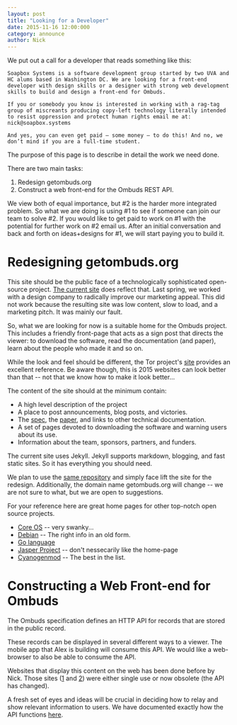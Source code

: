 ```yaml
---
layout: post
title: "Looking for a Developer"
date: 2015-11-16 12:00:000
category: announce
author: Nick
---
```


We put out a call for a developer that reads something like this:

    Soapbox Systems is a software development group started by two UVA and HC alums based in Washington DC. We are looking for a front-end developer with design skills or a designer with strong web development skills to build and design a front-end for Ombuds. 
     
    If you or somebody you know is interested in working with a rag-tag group of miscreants producing copy-left technology literally intended to resist oppression and protect human rights email me at: nick@soapbox.systems

    And yes, you can even get paid – some money – to do this! And no, we don’t mind if you are a full-time student.

The purpose of this page is to describe in detail the work we need done. 

There are two main tasks:

1. Redesign getombuds.org
2. Construct a web front-end for the Ombuds REST API.

We view both of equal importance, but #2 is the harder more integrated problem. 
So what we are doing is using #1 to see if someone can join our team to solve #2.
If you would like to get paid to work on #1 with the potential for further work on #2 email us.
After an initial conversation and back and forth on ideas+designs for #1, we will start paying you to build it.

Redesigning getombuds.org
=========================

This site should be the public face of a technologically sophisticated open-source project.
[The current site](https://getombuds.org) does reflect that. 
Last spring, we worked with a design company to radically improve our marketing appeal. 
This did not work because the resulting site was low content, slow to load, and a marketing pitch. 
It was mainly our fault.

So, what we are looking for now is a suitable home for the Ombuds project. 
This includes a friendly front-page that acts as a sign post that directs the viewer: to download the software, read the documentation (and paper), learn about the people who made it and so on. 

While the look and feel should be different, the Tor project's [site](https://www.torproject.org/) provides an excellent reference.
Be aware though, this is 2015 websites can look better than that -- not that we know how to make it look better...

The content of the site should at the minimum contain:

* A high level description of the project
* A place to post announcements, blog posts, and victories.
* The [spec](https://github.com/soapboxsys/ombuds-spec/blob/master/doc/index.md), the [paper](https://github.com/soapboxsys/ombuds-site/blob/master/res/ombuds-public-space.pdf), and links to other technical documentation.
* A set of pages devoted to downloading the software and warning users about its use.
* Information about the team, sponsors, partners, and funders.

The current site uses Jekyll. 
Jekyll supports markdown, blogging, and fast static sites. 
So it has everything you should need. 

We plan to use the [same repository](https://github.com/soapboxsys/ombuds-site) and simply face lift the site for the redesign.
Additionally, the domain name getombuds.org will change -- we are not sure to what, but we are open to suggestions.

For your reference here are great home pages for other top-notch open source projects.

* [Core OS](https://coreos.com/) -- very swanky...
* [Debian](https://www.debian.org/) -- The right info in an old form.
* [Go language](https://golang.org/) 
* [Jasper Project](http://jasperproject.github.io) -- don't nessecarily like the home-page
* [Cyanogenmod](http://www.cyanogenmod.org/) -- The best in the list.

Constructing a Web Front-end for Ombuds
=======================================

The Ombuds specification defines an HTTP API for records that are stored in the public record.

These records can be displayed in several different ways to a viewer. 
The mobile app that Alex is building will consume this API.
We would like a web-browser to also be able to consume the API.

Websites that display this content on the web has been done before by Nick.
Those sites ([1] and [2]) were either single use or now obsolete (the API has changed).

A fresh set of eyes and ideas will be crucial in deciding how to relay and show relevant information to users.
We have documented exactly how the API functions [here](https://github.com/soapboxsys/ombuds-spec/blob/master/doc/web-relay-api.md).


[1]: https://github.com/NSkelsey/ahimsa-web
[2]: https://github.com/NSkelsey/OmbudsRetweeter
